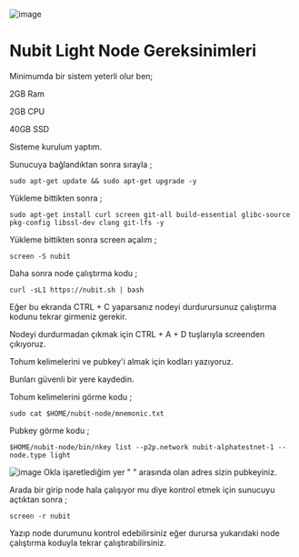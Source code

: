![image](https://github.com/DoganSoley/nubit/assets/110679236/082cde6b-ee7e-4aee-9a43-897d152c1ac2)

# Nubit Light Node Gereksinimleri

Minimumda bir sistem yeterli olur ben;

2GB Ram

2GB CPU

40GB SSD

Sisteme kurulum yaptım.


Sunucuya bağlandıktan sonra sırayla ;

```
sudo apt-get update && sudo apt-get upgrade -y
```
Yükleme bittikten sonra ;

```
sudo apt-get install curl screen git-all build-essential glibc-source pkg-config libssl-dev clang git-lfs -y
```

Yükleme bittikten sonra screen açalım ;

```
screen -S nubit
```

Daha sonra node çalıştırma kodu ;
```
curl -sL1 https://nubit.sh | bash
```
Eğer bu ekranda CTRL + C yaparsanız nodeyi durdurursunuz çalıştırma kodunu tekrar girmeniz gerekir.

Nodeyi durdurmadan çıkmak için CTRL + A + D tuşlarıyla screenden çıkıyoruz.

Tohum kelimelerini ve pubkey'i almak için kodları yazıyoruz.

Bunları güvenli bir yere kaydedin.

Tohum kelimelerini görme kodu ;

```
sudo cat $HOME/nubit-node/mnemonic.txt
```

Pubkey görme kodu ;
```
$HOME/nubit-node/bin/nkey list --p2p.network nubit-alphatestnet-1 --node.type light
```
![image](https://github.com/DoganSoley/nubit/assets/110679236/57d1263e-e2ff-4a07-83d1-2180cdf60686)
Okla işaretlediğim yer " " arasında olan adres sizin pubkeyiniz.

Arada bir girip node hala çalışıyor mu diye kontrol etmek için sunucuyu açtıktan sonra ;

```
screen -r nubit
```
Yazıp node durumunu kontrol edebilirsiniz eğer durursa yukarıdaki node çalıştırma koduyla tekrar çalıştırabilirsiniz.

